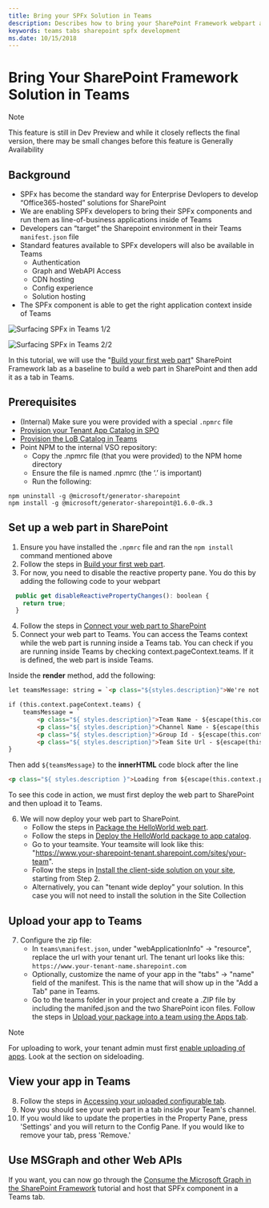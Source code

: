 ```yaml
---
title: Bring your SPFx Solution in Teams
description: Describes how to bring your SharePoint Framework webpart and use deploy it in Teams 
keywords: teams tabs sharepoint spfx development
ms.date: 10/15/2018
---
```


# Bring Your SharePoint Framework Solution in Teams


> [!Note]
> This feature is still in Dev Preview and while it closely reflects the final version, there may be small changes before this feature is Generally Availability

## Background

- SPFx has become the standard way for Enterprise Devlopers to develop “Office365-hosted” solutions for SharePoint
- We are enabling SPFx developers to bring their SPFx components and run them as line-of-business applications inside of Teams
- Developers can “target” the Sharepoint environment in their Teams `manifest.json` file
- Standard features available to SPFx developers will also be available in Teams
    - Authentication
    - Graph and WebAPI Access
    - CDN hosting
    - Config experience
    - Solution hosting
- The SPFx component is able to get the right application context inside of Teams

![Surfacing SPFx in Teams 1/2](~/assets/images/tabs/sharepoint-in-tabs/image013.png)

![Surfacing SPFx in Teams 2/2](~/assets/images/tabs/sharepoint-in-tabs/image014.png)

In this tutorial, we will use the "[Build your first web part](https://docs.microsoft.com/en-us/sharepoint/dev/spfx/web-parts/get-started/build-a-hello-world-web-part)" SharePoint Framework lab as a baseline to build a web part in SharePoint and then add it as a tab in Teams.

## Prerequisites

- (Internal) Make sure you were provided with a special `.npmrc` file
- [Provision your Tenant App Catalog in SPO](https://docs.microsoft.com/en-us/sharepoint/use-app-catalog)
- [Provision the LoB Catalog in Teams](https://docs.microsoft.com/en-us/microsoftteams/tenant-apps-catalog-teams)
- Point NPM to the internal VSO repository:
    - Copy the .npmrc file (that you were provided) to the NPM home directory
    - Ensure the file is named .npmrc (the ‘.’ is important)
    - Run the following:

```
npm uninstall -g @microsoft/generator-sharepoint
npm install -g @microsoft/generator-sharepoint@1.6.0-dk.3
```


## Set up a web part in SharePoint

1. Ensure you have installed the `.npmrc` file and ran the `npm install` command mentioned above
2. Follow the steps in [Build your first web part](https://docs.microsoft.com/en-us/sharepoint/dev/spfx/web-parts/get-started/build-a-hello-world-web-part).
3. For now, you need to disable the reactive property pane.  You do this by adding the following code to your webpart

```javascript
  public get disableReactivePropertyChanges(): boolean {
    return true;
  }
```

4. Follow the steps in [Connect your web part to SharePoint](https://docs.microsoft.com/en-us/sharepoint/dev/spfx/web-parts/get-started/connect-to-sharepoint)
5. Connect your web part to Teams. You can access the Teams context while the web part is running inside a Teams tab. You can check if you are running inside Teams by checking context.pageContext.teams. If it is defined, the web part is inside Teams.

Inside the **render** method, add the following:

```html
let teamsMessage: string = `<p class="${styles.description}">We're not in Teams.</p>`;

if (this.context.pageContext.teams) {
    teamsMessage = `
        <p class="${ styles.description}">Team Name - ${escape(this.context.pageContext.teams.teamName)}</p>
        <p class="${ styles.description}">Channel Name - ${escape(this.context.pageContext.teams.channelName)}</p>
        <p class="${ styles.description}">Group Id - ${escape(this.context.pageContext.teams.groupId)}</p>
        <p class="${ styles.description}">Team Site Url - ${escape(this.context.pageContext.teams.teamSiteUrl)}</p>`;
}
```

Then add `${teamsMessage}` to the **innerHTML** code block after the line

```html
<p class="${ styles.description }">Loading from ${escape(this.context.pageContext.web.title)}</p>:
```

To see this code in action, we must first deploy the web part to SharePoint and then upload it to Teams.

6. We will now deploy your web part to SharePoint.
    * Follow the steps in [Package the HelloWorld web part](https://docs.microsoft.com/en-us/sharepoint/dev/spfx/web-parts/get-started/serve-your-web-part-in-a-sharepoint-page#package-the-helloworld-web-part).
    * Follow the steps in [Deploy the HelloWorld package to app catalog](https://docs.microsoft.com/en-us/sharepoint/dev/spfx/web-parts/get-started/serve-your-web-part-in-a-sharepoint-page#deploy-the-helloworld-package-to-app-catalog).
    * Go to your teamsite. Your teamsite will look like this: "https://www.your-sharepoint-tenant.sharepoint.com/sites/your-team".
    * Follow the steps in [Install the client-side solution on your site](https://docs.microsoft.com/en-us/sharepoint/dev/spfx/web-parts/get-started/serve-your-web-part-in-a-sharepoint-page#install-the-client-side-solution-on-your-site), starting from Step 2.
    * Alternatively, you can "tenant wide deploy" your solution. In this case you will not need to install the solution in the Site Collection

## Upload your app to Teams

7. Configure the zip file:
    * In `teams\manifest.json`, under "webApplicationInfo" → "resource", replace the url with your tenant url. The tenant url looks like this: `https://www.your-tenant-name.sharepoint.com`
    * Optionally, customize the name of your app in the "tabs" → "name" field of the manifest. This is the name that will show up in the "Add a Tab" pane in Teams.
    * Go to the teams folder in your project and create a .ZIP file by including the manifed.json and the two SharePoint icon files. Follow the steps in [Upload your package into a team using the Apps tab](https://docs.microsoft.com/en-us/microsoftteams/platform/concepts/apps/apps-upload). 
    
> [!Note]
> For uploading to work, your tenant admin must first [enable uploading of apps](https://docs.microsoft.com/en-us/microsoftteams/admin-settings). Look at the section on sideloading.

## View your app in Teams

8. Follow the steps in [Accessing your uploaded configurable tab](https://docs.microsoft.com/en-us/microsoftteams/platform/concepts/apps/apps-upload#accessing-your-uploaded-configurable-tab).
9. Now you should see your web part in a tab inside your Team's channel.
10. If you would like to update the properties in the Property Pane, press 'Settings' and you will return to the Config Pane. If you would like to remove your tab, press 'Remove.'

## Use MSGraph and other Web APIs

If you want, you can now go through the [Consume the Microsoft Graph in the SharePoint Framework](https://docs.microsoft.com/en-us/sharepoint/dev/spfx/use-aad-tutorial) tutorial and host that SPFx component in a Teams tab.